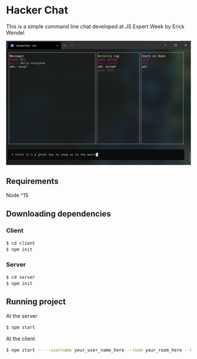 # Hacker Chat

This is a simple command line chat developed at JS Expert Week by Erick Wendel

![alt](./images/HackerChat.png)

## Requirements

Node ^15

## Downloading dependencies

### Client

```bash
$ cd client
$ npm init
```

### Server

```bash
$ cd server
$ npm init
```

## Running project

At the server

```bash
$ npm start
```

At the client

```bash
$ npm start -- --username your_user_name_here --room your_room_here --hostUri http://localhost:9898
```
